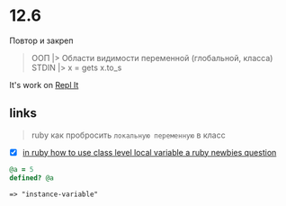 # 12.6

Повтор и закреп

> ООП |> Области видимости переменной (глобальной, класса)
> STDIN |> x = gets
> x.to_s

It's work on [Repl It](https://replit.com/@vovs03/custom-class-gets#main.rb)

## links

> ruby как пробросить `локальную переменную` в класс

- [x] [in ruby how to use class level local variable a ruby newbies question](https://translated.turbopages.org/proxy_u/en-ru.ru.8c5f4975-628506f2-99a72dc2-74722d776562/https/stackoverflow.com/questions/7572265/in-ruby-how-to-use-class-level-local-variable-a-ruby-newbies-question)

```ruby
@a = 5
defined? @a
```

```terminal
=> "instance-variable"
```
